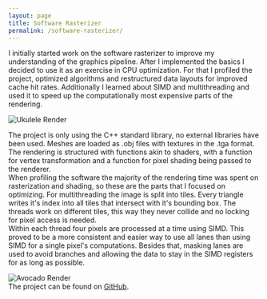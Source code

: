 ```yaml
---
layout: page
title: Software Rasterizer
permalink: /software-rasterizer/
---
```


I initially started work on the software rasterizer to improve my understanding of the graphics pipeline.
After I implemented the basics I decided to use it as an exercise in CPU optimization. For that I profiled the project, optimized algorithms and restructured data layouts for
improved cache hit rates. Additionally I learned about SIMD and multithreading and used it to speed up the computationally most expensive parts of the rendering.

<img src="/images/SoftwareRasterizer/ukulele.png" alt="Ukulele Render"/>

The project is only using the C++ standard library, no external libraries have been used. Meshes are loaded as .obj files with textures in the .tga format. 
The rendering is structured with functions akin to shaders, with a function for vertex transformation and a function for pixel shading being passed to the renderer.  
When profiling the software the majority of the rendering time was spent on rasterization and shading, so these are the parts that I focused on optimizing.
For multithreading the image is split into tiles. Every triangle writes it's index into all tiles that intersect with it's bounding box. 
The threads work on different tiles, this way they never collide and no locking for pixel access is needed.  
Within each thread four pixels are processed at a time using SIMD. This proved to be a more consistent and easier way to use all lanes than using SIMD for a 
single pixel's computations. Besides that, masking lanes are used to avoid branches and allowing the data to stay in the SIMD registers for as long as possible. 

<img src="/images/SoftwareRasterizer/avocado.png" alt="Avocado Render">

<div>
The project can be found on <a href="https://github.com/Gaukler/Software-Rasterizer" class="link-visible">GitHub</a>.
</div>